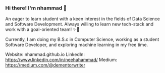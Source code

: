 ### Hi there! I'm nhammad 👋

An eager to learn student with a keen interest in the fields of Data Science and Software Development. Always willing to learn new tech-stack and work with a goal-oriented team! ✨🌟

Currently, I am doing my B.S.c in Computer Science, working as a student Software Developer, and exploring machine learning in my free time.

Website: nhammad.github.io
LinkedIn: https://www.linkedin.com/in/neehahammad/
Medium: https://medium.com/@dementorwriter

<!--
**nhammad/nhammad** is a ✨ _special_ ✨ repository because its `README.md` (this file) appears on your GitHub profile.

Here are some ideas to get you started:

- 🔭 I’m currently working on ...
- 🌱 I’m currently learning ...
- 👯 I’m looking to collaborate on ...
- 🤔 I’m looking for help with ...
- 💬 Ask me about ...
- 📫 How to reach me: ...
- 😄 Pronouns: ...
- ⚡ Fun fact: ...
-->
